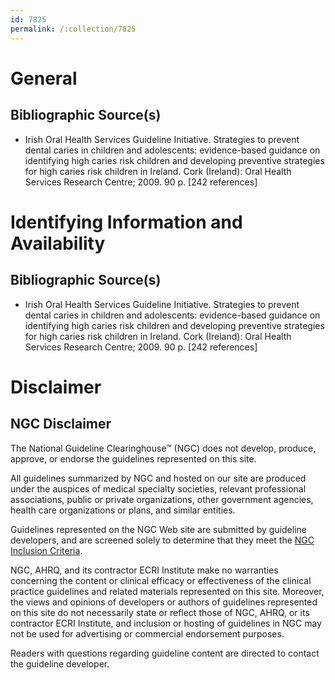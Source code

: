```yaml
---
id: 7825
permalink: /:collection/7825
---
```


# General

## Bibliographic Source(s)

- Irish Oral Health Services Guideline Initiative. Strategies to prevent dental caries in children and adolescents: evidence-based guidance on identifying high caries risk children and developing preventive strategies for high caries risk children in Ireland. Cork (Ireland): Oral Health Services Research Centre; 2009. 90 p. [242 references]

# Identifying Information and Availability

## Bibliographic Source(s)

- Irish Oral Health Services Guideline Initiative. Strategies to prevent dental caries in children and adolescents: evidence-based guidance on identifying high caries risk children and developing preventive strategies for high caries risk children in Ireland. Cork (Ireland): Oral Health Services Research Centre; 2009. 90 p. [242 references]

# Disclaimer

## NGC Disclaimer

The National Guideline Clearinghouse™ (NGC) does not develop, produce, approve, or endorse the guidelines represented on this site.

All guidelines summarized by NGC and hosted on our site are produced under the auspices of medical specialty societies, relevant professional associations, public or private organizations, other government agencies, health care organizations or plans, and similar entities.

Guidelines represented on the NGC Web site are submitted by guideline developers, and are screened solely to determine that they meet the [NGC Inclusion Criteria](/help-and-about/summaries/inclusion-criteria).

NGC, AHRQ, and its contractor ECRI Institute make no warranties concerning the content or clinical efficacy or effectiveness of the clinical practice guidelines and related materials represented on this site. Moreover, the views and opinions of developers or authors of guidelines represented on this site do not necessarily state or reflect those of NGC, AHRQ, or its contractor ECRI Institute, and inclusion or hosting of guidelines in NGC may not be used for advertising or commercial endorsement purposes.

Readers with questions regarding guideline content are directed to contact the guideline developer.

